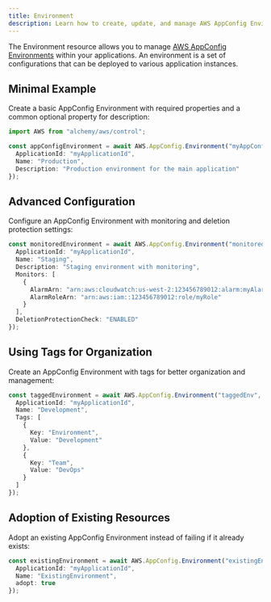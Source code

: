 ```yaml
---
title: Environment
description: Learn how to create, update, and manage AWS AppConfig Environments using Alchemy Cloud Control.
---
```


The Environment resource allows you to manage [AWS AppConfig Environments](https://docs.aws.amazon.com/appconfig/latest/userguide/) within your applications. An environment is a set of configurations that can be deployed to various application instances.

## Minimal Example

Create a basic AppConfig Environment with required properties and a common optional property for description:

```ts
import AWS from "alchemy/aws/control";

const appConfigEnvironment = await AWS.AppConfig.Environment("myAppConfigEnv", {
  ApplicationId: "myApplicationId",
  Name: "Production",
  Description: "Production environment for the main application"
});
```

## Advanced Configuration

Configure an AppConfig Environment with monitoring and deletion protection settings:

```ts
const monitoredEnvironment = await AWS.AppConfig.Environment("monitoredEnv", {
  ApplicationId: "myApplicationId",
  Name: "Staging",
  Description: "Staging environment with monitoring",
  Monitors: [
    {
      AlarmArn: "arn:aws:cloudwatch:us-west-2:123456789012:alarm:myAlarm",
      AlarmRoleArn: "arn:aws:iam::123456789012:role/myRole"
    }
  ],
  DeletionProtectionCheck: "ENABLED"
});
```

## Using Tags for Organization

Create an AppConfig Environment with tags for better organization and management:

```ts
const taggedEnvironment = await AWS.AppConfig.Environment("taggedEnv", {
  ApplicationId: "myApplicationId",
  Name: "Development",
  Tags: [
    {
      Key: "Environment",
      Value: "Development"
    },
    {
      Key: "Team",
      Value: "DevOps"
    }
  ]
});
```

## Adoption of Existing Resources

Adopt an existing AppConfig Environment instead of failing if it already exists:

```ts
const existingEnvironment = await AWS.AppConfig.Environment("existingEnv", {
  ApplicationId: "myApplicationId",
  Name: "ExistingEnvironment",
  adopt: true
});
```